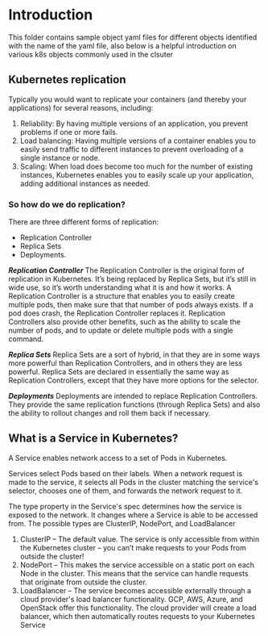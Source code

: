 # Introduction #
This folder contains sample object yaml files for different objects identified with the name of the yaml file, also below is a helpful introduction on various k8s objects commonly used in the clsuter

## Kubernetes replication ##
Typically you would want to replicate your containers (and thereby your applications) for several reasons, including:
1. Reliability: By having multiple versions of an application, you prevent problems if one or more fails.
2. Load balancing: Having multiple versions of a container enables you to easily send traffic to different instances to prevent overloading of a single instance or node. 
3. Scaling: When load does become too much for the number of existing instances, Kubernetes enables you to easily scale up your application, adding additional instances as needed.

### So how do we do replication? ###
There are three different forms of replication: 
* Replication Controller
* Replica Sets
* Deployments.

***Replication Controller***
The Replication Controller is the original form of replication in Kubernetes.  It’s being replaced by Replica Sets, but it’s still in wide use, so it’s worth understanding what it is and how it works. A Replication Controller is a structure that enables you to easily create multiple pods, then make sure that that number of pods always exists. If a pod does crash, the Replication Controller replaces it. Replication Controllers also provide other benefits, such as the ability to scale the number of pods, and to update or delete multiple pods with a single command.

***Replica Sets***
Replica Sets are a sort of hybrid, in that they are in some ways more powerful than Replication Controllers, and in others they are less powerful. Replica Sets are declared in essentially the same way as Replication Controllers, except that they have more options for the selector.

***Deployments***
Deployments are intended to replace Replication Controllers.  They provide the same replication functions (through Replica Sets) and also the ability to rollout changes and roll them back if necessary.

## What is a Service in Kubernetes? ##
A Service enables network access to a set of Pods in Kubernetes.

Services select Pods based on their labels. When a network request is made to the service, it selects all Pods in the cluster matching the service's selector, chooses one of them, and forwards the network request to it.

The type property in the Service's spec determines how the service is exposed to the network. It changes where a Service is able to be accessed from. The possible types are ClusterIP, NodePort, and LoadBalancer

1. ClusterIP – The default value. The service is only accessible from within the Kubernetes cluster – you can’t make requests to your Pods from outside the cluster!
2. NodePort – This makes the service accessible on a static port on each Node in the cluster. This means that the service can handle requests that originate from outside the cluster.
3. LoadBalancer – The service becomes accessible externally through a cloud provider's load balancer functionality. GCP, AWS, Azure, and OpenStack offer this functionality. The cloud provider will create a load balancer, which then automatically routes requests to your Kubernetes Service
